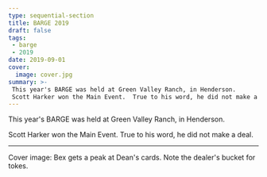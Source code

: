 ```yaml
---
type: sequential-section
title: BARGE 2019
draft: false
tags:
 - barge
 - 2019
date: 2019-09-01
cover:
  image: cover.jpg
summary: >-
 This year's BARGE was held at Green Valley Ranch, in Henderson.
 Scott Harker won the Main Event.  True to his word, he did not make a deal.
---
```


This year's BARGE was held at Green Valley Ranch, in Henderson.

Scott Harker won the Main Event.  True to his word, he did not make a deal.

-----

Cover image: Bex gets a peak at Dean's cards. Note the dealer's bucket for tokes.

